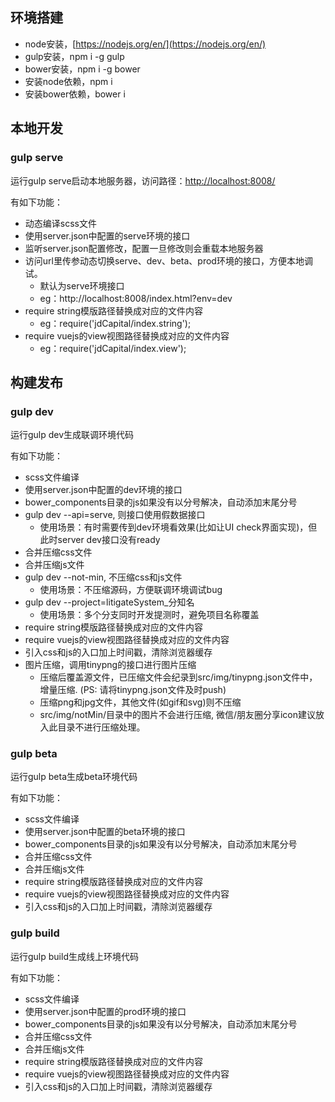 ## 环境搭建
* node安装，[https://nodejs.org/en/](https://nodejs.org/en/)
* gulp安装，npm i -g gulp
* bower安装，npm i -g bower
* 安装node依赖，npm i
* 安装bower依赖，bower i

## 本地开发

### gulp serve
运行gulp serve启动本地服务器，访问路径：[http://localhost:8008/](http://localhost:8008/)

有如下功能：

* 动态编译scss文件
* 使用server.json中配置的serve环境的接口
* 监听server.json配置修改，配置一旦修改则会重载本地服务器
* 访问url里传参动态切换serve、dev、beta、prod环境的接口，方便本地调试。
	* 默认为serve环境接口
	* eg：http://localhost:8008/index.html?env=dev
* require string模版路径替换成对应的文件内容
	* eg：require('jdCapital/index.string');
* require vuejs的view视图路径替换成对应的文件内容
	* eg：require('jdCapital/index.view');

## 构建发布
### gulp dev
运行gulp dev生成联调环境代码

有如下功能：

* scss文件编译
* 使用server.json中配置的dev环境的接口
* bower_components目录的js如果没有以分号解决，自动添加末尾分号
* gulp dev --api=serve, 则接口使用假数据接口
	* 使用场景：有时需要传到dev环境看效果(比如让UI check界面实现)，但此时server dev接口没有ready
* 合并压缩css文件
* 合并压缩js文件
* gulp dev --not-min, 不压缩css和js文件
	* 使用场景：不压缩源码，方便联调环境调试bug
* gulp dev --project=litigateSystem_分知名
	* 使用场景：多个分支同时开发提测时，避免项目名称覆盖 
* require string模版路径替换成对应的文件内容
* require vuejs的view视图路径替换成对应的文件内容
* 引入css和js的入口加上时间戳，清除浏览器缓存
* 图片压缩，调用tinypng的接口进行图片压缩
	* 压缩后覆盖源文件，已压缩文件会纪录到src/img/tinypng.json文件中，增量压缩.
	(PS: 请将tinypng.json文件及时push)
	* 压缩png和jpg文件，其他文件(如gif和svg)则不压缩
	* src/img/notMin/目录中的图片不会进行压缩, 微信/朋友圈分享icon建议放入此目录不进行压缩处理。
	
	
### gulp beta
运行gulp beta生成beta环境代码

有如下功能：

* scss文件编译
* 使用server.json中配置的beta环境的接口
* bower_components目录的js如果没有以分号解决，自动添加末尾分号
* 合并压缩css文件
* 合并压缩js文件
* require string模版路径替换成对应的文件内容
* require vuejs的view视图路径替换成对应的文件内容
* 引入css和js的入口加上时间戳，清除浏览器缓存
	

### gulp build
运行gulp build生成线上环境代码

有如下功能：

* scss文件编译
* 使用server.json中配置的prod环境的接口
* bower_components目录的js如果没有以分号解决，自动添加末尾分号
* 合并压缩css文件
* 合并压缩js文件
* require string模版路径替换成对应的文件内容
* require vuejs的view视图路径替换成对应的文件内容
* 引入css和js的入口加上时间戳，清除浏览器缓存



